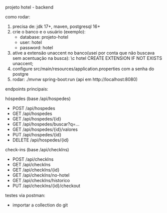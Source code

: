 projeto hotel - backend

como rodar:
1) precisa de: jdk 17+, maven, postgresql 16+
2) crie o banco e o usuário (exemplo):
   - database: projeto-hotel
   - user: hotel
   - password: hotel
3) ative a extensão unaccent no banco(usei por conta que não buscava sem acentuação na busca):
   \c hotel
   CREATE EXTENSION IF NOT EXISTS unaccent;
4) configure src/main/resources/application.properties com a senha do postgre
5) rodar:
   ./mvnw spring-boot:run
   (api em http://localhost:8080)

endpoints principais:

hóspedes (base /api/hospedes)
- POST    /api/hospedes
- GET     /api/hospedes
- GET     /api/hospedes/{id}
- GET     /api/hospedes/buscar?q=...
- GET     /api/hospedes/{id}/valores
- PUT     /api/hospedes/{id}
- DELETE  /api/hospedes/{id}

check-ins (base /api/checkIns)
- POST    /api/checkIns
- GET     /api/checkIns
- GET     /api/checkIns/{id}
- GET     /api/checkIns/no-hotel
- GET     /api/checkIns/historico
- PUT     /api/checkIns/{id}/checkout

testes via postman:
- importar a collection do git


